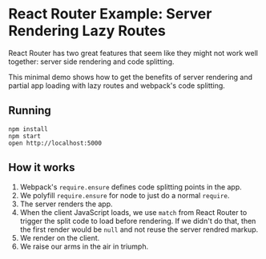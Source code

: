 React Router Example: Server Rendering Lazy Routes
==================================================

React Router has two great features that seem like they might
not work well together: server side rendering and code splitting.

This minimal demo shows how to get the benefits of server rendering and
partial app loading with lazy routes and webpack's code splitting.

## Running

```
npm install
npm start
open http://localhost:5000
```

## How it works

1. Webpack's `require.ensure` defines code splitting points in the app.
2. We polyfill `require.ensure` for node to just do a normal `require`.
3. The server renders the app.
4. When the client JavaScript loads, we use `match` from React Router
   to trigger the split code to load before rendering. If we didn't do
   that, then the first render would be `null` and not reuse the server
   rendred markup.
5. We render on the client.
6. We raise our arms in the air in triumph.

